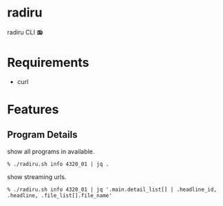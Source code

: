 # radiru
radiru CLI :radio:

# Requirements
- curl

# Features

## Program Details

show all programs in available.
```
% ./radiru.sh info 4320_01 | jq .
```

show streaming urls.
```
% ./radiru.sh info 4320_01 | jq '.main.detail_list[] | .headline_id, .headline, .file_list[].file_name'
```

